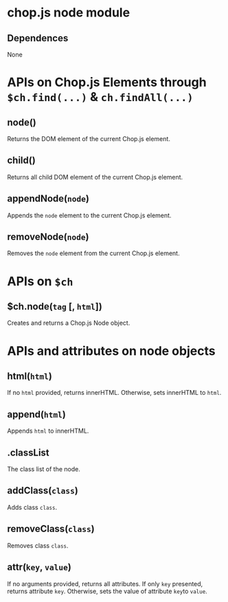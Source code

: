 chop.js node module
===================

Dependences
-----------

None

APIs on Chop.js Elements through `$ch.find(...)` & `ch.findAll(...)`
====================================================================

node()
------

Returns the DOM element of the current Chop.js element.

child()
-------

Returns all child DOM element of the current Chop.js element.

appendNode(`node`)
------------

Appends the `node` element to the current Chop.js element.

removeNode(`node`)
------------------

Removes the `node` element from the current Chop.js element.

APIs on `$ch`
=============

$ch.node(`tag` [, `html`])
--------------------------

Creates and returns a Chop.js Node object.

APIs and attributes on node objects
====================

html(`html`)
------------

If no `html` provided, returns innerHTML. Otherwise, sets innerHTML to `html`.

append(`html`)
--------------

Appends `html` to innerHTML.

.classList
---------

The class list of the node.

addClass(`class`)
-----------------

Adds class `class`.

removeClass(`class`)
--------------------

Removes class `class`.

attr(`key`, `value`)
--------------------

If no arguments provided, returns all attributes. If only `key` presented,
   returns attribute `key`. Otherwise, sets the value of attribute `key`to `value`.
